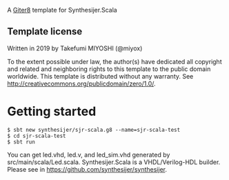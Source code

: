 A [Giter8][g8] template for Synthesijer.Scala

Template license
----------------
Written in 2019 by Takefumi MIYOSHI (@miyox)

To the extent possible under law, the author(s) have dedicated all copyright and related
and neighboring rights to this template to the public domain worldwide.
This template is distributed without any warranty. See <http://creativecommons.org/publicdomain/zero/1.0/>.

[g8]: http://www.foundweekends.org/giter8/

# Getting started
    $ sbt new synthesijer/sjr-scala.g8 --name=sjr-scala-test
    $ cd sjr-scala-test
    $ sbt run
You can get led.vhd, led.v, and led_sim.vhd generated by src/main/scala/Led.scala.
Synthesijer.Scala is a VHDL/Verilog-HDL builder.
Please see in https://github.com/synthesijer/synthesijer.
